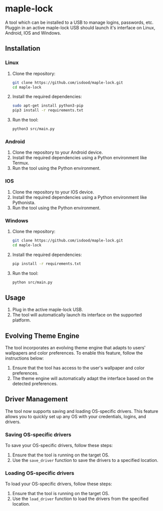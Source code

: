 # maple-lock
A tool which can be installed to a USB to manage logins, passwords, etc. Pluggin in an active maple-lock USB should launch it's interface on Linux, Android, IOS and Windows.

## Installation

### Linux
1. Clone the repository:
   ```sh
   git clone https://github.com/isdood/maple-lock.git
   cd maple-lock
   ```
2. Install the required dependencies:
   ```sh
   sudo apt-get install python3-pip
   pip3 install -r requirements.txt
   ```
3. Run the tool:
   ```sh
   python3 src/main.py
   ```

### Android
1. Clone the repository to your Android device.
2. Install the required dependencies using a Python environment like Termux.
3. Run the tool using the Python environment.

### IOS
1. Clone the repository to your IOS device.
2. Install the required dependencies using a Python environment like Pythonista.
3. Run the tool using the Python environment.

### Windows
1. Clone the repository:
   ```sh
   git clone https://github.com/isdood/maple-lock.git
   cd maple-lock
   ```
2. Install the required dependencies:
   ```sh
   pip install -r requirements.txt
   ```
3. Run the tool:
   ```sh
   python src/main.py
   ```

## Usage

1. Plug in the active maple-lock USB.
2. The tool will automatically launch its interface on the supported platform.

## Evolving Theme Engine

The tool incorporates an evolving theme engine that adapts to users' wallpapers and color preferences. To enable this feature, follow the instructions below:

1. Ensure that the tool has access to the user's wallpaper and color preferences.
2. The theme engine will automatically adapt the interface based on the detected preferences.

## Driver Management

The tool now supports saving and loading OS-specific drivers. This feature allows you to quickly set up any OS with your credentials, logins, and drivers.

### Saving OS-specific drivers

To save your OS-specific drivers, follow these steps:

1. Ensure that the tool is running on the target OS.
2. Use the `save_driver` function to save the drivers to a specified location.

### Loading OS-specific drivers

To load your OS-specific drivers, follow these steps:

1. Ensure that the tool is running on the target OS.
2. Use the `load_driver` function to load the drivers from the specified location.
